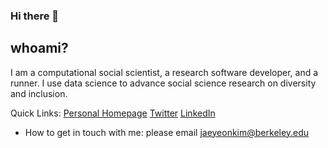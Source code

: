 ### Hi there 👋

## whoami?

I am a computational social scientist, a research software developer, and a runner. I use data science to advance social science research on diversity and inclusion.

Quick Links: [Personal Homepage](https://jaeyk.github.io/) [Twitter](https://twitter.com/JaeJaeykim2) [LinkedIn](https://www.linkedin.com/in/jae-yeon-kim/)

- How to get in touch with me: please email jaeyeonkim@berkeley.edu 
